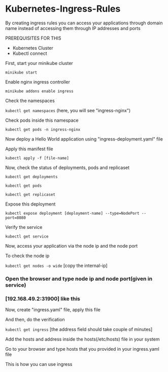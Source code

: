 # Kubernetes-Ingress-Rules
 By creating ingress rules you can access your applications through domain name instead of accessing them through IP addresses and ports

PREREQUISITES FOR THIS
- Kubernetes Cluster
- Kubectl connect

First, start your minikube cluster

`minikube start` 

Enable nginx ingress controller

`minikube addons enable ingress`

Check the namespaces

`kubectl get namespaces` (here, you will see "ingress-nginx")

Check pods inside this namespace

`kubectl get pods -n ingress-nginx`

Now deploy a Hello World application using "ingress-deployment.yaml" file

Apply this manifest file

`kubectl apply -f [file-name]`

Now, check the status of deployments, pods and replicaset

`kubectl get deployments`

`kubectl get pods`

`kubectl get replicaset`

Expose this deployment

`kubectl expose deployment [deployment-name] --type=NodePort --port=8080`

Verify the service

`kubectl get service`

Now, access your application via the node ip and the node port

To check the node ip

`kubectl get nodes -o wide` [copy the internal-ip]

### Open the browser and type node ip and node port(given in service)
### [192.168.49.2:31900] like this

Now, create "ingress.yaml" file, apply this file

And then, do the verification

`kubectl get ingress` [the address field should take couple of minutes]

Add the hosts and address inside the hosts(/etc/hosts) file in your system

Go to your browser and type hosts that you provided in your ingress.yaml file

This is how you can use ingress
